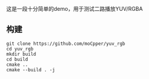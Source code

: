 这是一段十分简单的demo，用于测试二路播放YUV/RGBA

## 构建

```shell
git clone https://github.com/moCpper/yuv_rgb
cd yuv_rgb
mkdir build
cd build
cmake ..
cmake --build . -j
```
